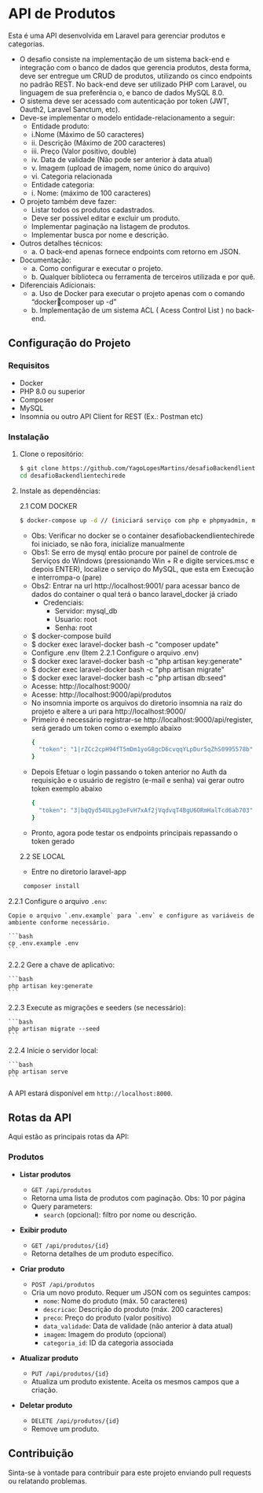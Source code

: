 # API de Produtos

Esta é uma API desenvolvida em Laravel para gerenciar produtos e categorias.
- O desafio consiste na implementação de um sistema back-end e integração 
com o banco de dados que gerencia produtos, desta forma, deve ser entregue 
um CRUD de produtos, utilizando os cinco endpoints no padrão REST. No 
back-end deve ser utilizado PHP com Laravel, ou linguagem de sua 
preferência o, e banco de dados MySQL 8.0. 
- O sistema deve ser acessado com autenticação por token (JWT, Oauth2, Laravel Sanctum, etc).
- Deve-se implementar o modelo entidade-relacionamento a seguir: 
  - Entidade produto: 
   - i.Nome (Máximo de 50 caracteres) 
   - ii. Descrição (Máximo de 200 caracteres) 
   - iii. Preço (Valor positivo, double) 
   - iv. Data de validade (Não pode ser anterior à data atual) 
   - v. Imagem (upload de imagem, nome único do arquivo) 
   - vi. Categoria relacionada 
  - Entidade categoria: 
   - i. Nome: (máximo de 100 caracteres) 
- O projeto também deve fazer: 
   -  Listar todos os produtos cadastrados. 
   -  Deve ser possível editar e excluir um produto. 
   - Implementar paginação na listagem de produtos. 
   - Implementar busca por nome e descrição.
- Outros detalhes técnicos: 
   - a. O back-end apenas fornece endpoints com retorno em JSON.
- Documentação: 
   - a. Como configurar e executar o projeto. 
   - b. Qualquer biblioteca ou ferramenta de terceiros utilizada e por quê. 
- Diferenciais Adicionais: 
   - a. Uso de Docker para executar o projeto apenas com o comando “dockercomposer up -d” 
   - b. Implementação de um sistema ACL ( Acess Control List ) no back- end. 

## Configuração do Projeto

### Requisitos

- Docker
- PHP 8.0 ou superior
- Composer
- MySQL
- Insomnia ou outro API Client for REST (Ex.: Postman etc)

### Instalação

1. Clone o repositório:

    ```bash
    $ git clone https://github.com/YagoLopesMartins/desafioBackendlientechirede.git
    cd desafioBackendlientechirede
    ```

2. Instale as dependências:
   
   2.1 COM DOCKER
   ```bash
   $ docker-compose up -d // (iniciará serviço com php e phpmyadmin, mysql e laravel
     ```
     - Obs: Verificar no docker se o container desafiobackendlientechirede foi iniciado, se não fora, inicialize manualmente
     - Obs1: Se erro de mysql então procure por painel de controle de Serviços do Windows (pressionando Win + R
       e digite services.msc e depois ENTER), localize o serviço do MySQL, que esta em Execução e interrompa-o (pare)
     - Obs2: Entrar na url http://localhost:9001/ para acessar banco de dados do container o qual terá o banco laravel_docker já criado
       - Credenciais:
         - Servidor: mysql_db
         - Usuario: root
         - Senha: root
   - $ docker-compose build
   - $ docker exec laravel-docker bash -c "composer update"
   - Configure .env (Item 2.2.1 Configure o arquivo .env)
   - $ docker exec laravel-docker bash -c "php artisan key:generate"
   - $ docker exec laravel-docker bash -c "php artisan migrate"
   - $ docker exec laravel-docker bash -c "php artisan db:seed"
   - Acesse: http://localhost:9000/
   - Acesse: http://localhost:9000/api/produtos
   - No insomnia importe os arquivos do diretorio insomnia na raiz do projeto e altere a uri para http://localhost:9000/
   - Primeiro é necessário registrar-se http://localhost:9000/api/register, será gerado um token como o exemplo abaixo
     ```bash
     {
	   "token": "1|rZCc2cpH94fT5mDm1yoG8gcD6cvqqYLpDur5qZhS0995578b"
     }
       ```
   - Depois Efetuar o login passando o token anterior no Auth da requisição e o usuário de registro (e-mail e senha) vai gerar outro token exemplo abaixo
     ```bash
     {
	   "token": "3|bqQyd54ULpg3eFvH7xAf2jVqdvqT4BgU6ORmHalTcd6ab703"
     }
       ```
   - Pronto, agora pode testar os endpoints principais repassando o token gerado

   2.2 SE LOCAL
   - Entre no diretorio laravel-app
   
   ```bash
    composer install
    ```
   
  2.2.1 Configure o arquivo `.env`:

    Copie o arquivo `.env.example` para `.env` e configure as variáveis de ambiente conforme necessário.

    ```bash
    cp .env.example .env
    ```

   2.2.2 Gere a chave de aplicativo:

    ```bash
    php artisan key:generate
    ```

   2.2.3 Execute as migrações e seeders (se necessário):

    ```bash
    php artisan migrate --seed
    ```

   2.2.4 Inicie o servidor local:

    ```bash
    php artisan serve
    ```

A API estará disponível em `http://localhost:8000`.

## Rotas da API

Aqui estão as principais rotas da API:

### Produtos

- **Listar produtos**
  - `GET /api/produtos`
  - Retorna uma lista de produtos com paginação. Obs: 10 por página
  - Query parameters:
    - `search` (opcional): filtro por nome ou descrição.

- **Exibir produto**
  - `GET /api/produtos/{id}`
  - Retorna detalhes de um produto específico.

- **Criar produto**
  - `POST /api/produtos`
  - Cria um novo produto. Requer um JSON com os seguintes campos:
    - `nome`: Nome do produto (máx. 50 caracteres)
    - `descricao`: Descrição do produto (máx. 200 caracteres)
    - `preco`: Preço do produto (valor positivo)
    - `data_validade`: Data de validade (não anterior à data atual)
    - `imagem`: Imagem do produto (opcional)
    - `categoria_id`: ID da categoria associada

- **Atualizar produto**
  - `PUT /api/produtos/{id}`
  - Atualiza um produto existente. Aceita os mesmos campos que a criação.

- **Deletar produto**
  - `DELETE /api/produtos/{id}`
  - Remove um produto.

## Contribuição

Sinta-se à vontade para contribuir para este projeto enviando pull requests ou relatando problemas.

